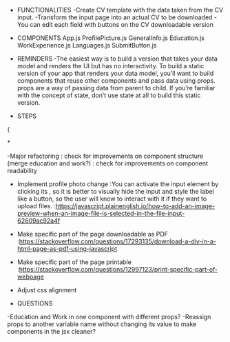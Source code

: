 - FUNCTIONALITIES
-Create CV template with the data taken from the CV input.
-Transform the input page into an actual CV to be downloaded
-You can edit each field with buttons on the CV downloadable version

-  COMPONENTS
 App.js
    ProfilePicture.js
    GeneralInfo.js
    Education.js
    WorkExperience.js
    Languages.js
    SubmitButton.js

- REMINDERS
-The easiest way is to build a version that takes your data model and renders the UI but has no interactivity. To build a static version of your app that renders your data model, you’ll want to build components that reuse other components and pass data using props. props are a way of passing data from parent to child. If you’re familiar with the concept of state, don’t use state at all to build this static version.


- STEPS
<!-- -Make static version -->
<!-- -Make header -->

{
<!-- - Plan how to handle props and state within the App
*:https://reactjs.org/docs/thinking-in-react.html
:https://reactjs.org/docs/faq-state.html#what-is-the-difference-between-state-and-props -->

<!-- - Hold state in App and the functions to modify it (setState) and pass those functions to setState as
props to each component, then use those functions and pass them to the onChange property, share the name of the input with the value -->
*<!-- : save state as nested objects for each section? > test changing name with nested objects (works) -->
<!-- : on each input? each form? each input (works) -->
<!-- : pass the state directly as props as well to have controlled components? -->


<!-- - Add the values within the state array's with submit but -->
<!-- : button submit the created form within the object array -->
<!-- : button converts current object values to string
*? tie input value to state value so it gets erased by itself? -->
<!-- : add JS validation constraints to not allow empty inputs
:check JS constraints lessons and docs
:copied the library form validation, adjust?
:use the passed 'name' variable to locate the form which required validity instead of the inputs? -->


<!-- -Implement HTML creation on button press
*:they will be new components that will show up ONLY when the arrays from
the state length are over 0 (state.array.length > 0 && component)
:they will get passed the state values as props to be able to display them
below the form fields
:include the functionality in the handleSubmit function (split both the object part and the display part in two functions)
:problem with grid, change className upon grid creation? -->

<!-- -Fix grid issues with creating new elements inbetween the default grid elements(they all grow to fit the 1fr specification) -->

<!-- -The submit button should submit your form and display the value of your input fields
(which do not need to be referenced, since all is already updated in our state) in HTML elements with its respective titles.
- Be sure to include an edit button for the HTML version for each section or for the whole CV, your preference. -->
<!-- : one component for edit mode and the other for preview mode -->
<!-- : use ternary statement to know which component should be displayed,
editMode ? then display the edit mode -->
<!-- :previewMode needs to get the state passed as props -->

<!-- :. create GeneralInfoView for the preview mode -->
<!-- :. pass in the selected profile picture -->
<!-- :. create element which will ask if you want to proceed with the CV preview even though not all fields have content
    :set up an absolute div with display none on App  -->
<!-- :. create element pop-up to alert of required fields to be filled -->
<!-- :. implement handleSubmitPreview which will- -->
<!-- :check how many education/work/languages fields are empty to -->
<!-- see if swapping to preview mode makes sense, ask the user, if it says yes, change the value to false -->
<!-- :check if the three main inputs are filled, if not, trigger constraints validations and return from the function -->
<!-- {: style preview mode a little bit} -->
<!-- : every element will have a button that will appear on hover to bring you back to edit mode -->
<!-- :edit button also appears in edit mode
        :isEditMode not being passed as a prop? -->
<!-- :work experience inputs not getting erased when button is clicked?
    :state is getting updated
    :input value property was spelled wrong xd -->
<!-- :implement delete button -->
<!-- :.at the header of preview mode, 3 buttons will be needed: another button to go back to editing, download as pdf, print -->
<!-- : change *isEditorMode* whenever the edit button is clicked or if any edit button is clicked on the preview mode(just goes back to editor mode,
no fancy editing mode on preview mode)  -->


<!-- - Remove button per field element     -->

<!-- - The edit button should add back (display) the input fields, with the previously displayed information as values. In those input fields, you should be able to edit and resubmit the content(use the already created inputs and lay down the values from current state) -->

<!-- - Find a way to insert the newly edited property to the previous index(splice?) -->

<!-- -Languages inputs get state of proficiency -->

-Major refactoring
    <!-- : pending handleFieldEdit to avoid if statement -->
    : check for improvements on component structure (merge education and work?)
    : check for improvements on component readability

- Implement profile photo change
    :You can activate the input element by clicking its <label>, so it is better to visually hide the input and style the label like a button, so the user will know to interact with it if they want to upload files.
    :https://javascript.plainenglish.io/how-to-add-an-image-preview-when-an-image-file-is-selected-in-the-file-input-62609ac92a4f
- Make specific part of the page downloadable as PDF
    :https://stackoverflow.com/questions/17293135/download-a-div-in-a-html-page-as-pdf-using-javascript

- Make specific part of the page printable
    :https://stackoverflow.com/questions/12997123/print-specific-part-of-webpage

- Adjust css alignment

- QUESTIONS
<!-- -State will be held in App.js? -->
<!-- -Wrap each component in a form or just one? -->
<!-- -Last row one component rendering 2 components or 2 components in App? -->
<!-- -To swap views, conditional rendering on the App component? -->
<!-- -State is already updated on each change, so button just has to get the state and render an HTML ? -->
-Education and Work in one component with different props?
-Reassign props to another variable name without changing its value to make components in the jsx cleaner?
